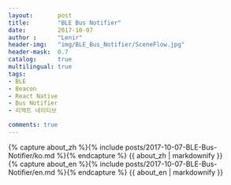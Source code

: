 ```yaml
---
layout:       post
title:        "BLE Bus Notifier"
date:         2017-10-07
author :      "Lenir"
header-img:   "img/BLE_Bus_Notifier/SceneFlow.jpg"
header-mask:  0.7
catalog:      true
multilingual: true
tags:
- BLE
- Beacon
- React Native
- Bus Notifier
- 리액트 네이티브

comments: true
---
```


<!-- Korean Version -->
<div class="zh post-container">
    {% capture about_zh %}{% include posts/2017-10-07-BLE-Bus-Notifier/ko.md %}{% endcapture %}
    {{ about_zh | markdownify }}
</div>

<!-- English Version -->
<div class="en post-container">
    {% capture about_en %}{% include posts/2017-10-07-BLE-Bus-Notifier/en.md %}{% endcapture %}
    {{ about_en | markdownify }}
</div>
